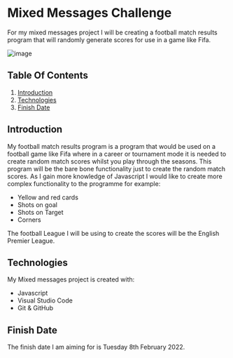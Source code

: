 # Mixed Messages Challenge
For my mixed messages project I will be creating a football match results program that will randomly generate scores for use in a game like Fifa.

![image](https://cdn.images.express.co.uk/img/dynamic/67/590x/secondary/Champions-League-fixtures-predicted-matchday-1-2060002.jpg?r=1568703341363)

## Table Of Contents
1. [Introduction](#introduction)
2. [Technologies](#technologies)
3. [Finish Date](#Finish-date)

## Introduction
My football match results program is a program that would be used on a football game like Fifa where in a career or tournament mode it is needed to create random match scores whilst you play through the seasons. This program will be the bare bone functionality just to create the random match scores. As I gain more knowledge of Javascript I would like to create more complex functionality to the programme for example:
* Yellow and red cards
* Shots on goal
* Shots on Target
* Corners

The football League I will be using to create the scores will be the English Premier League.
## Technologies
My Mixed messages project is created with:
* Javascript
* Visual Studio Code
* Git & GitHub

## Finish Date
The finish date I am aiming for is Tuesday 8th February 2022.
